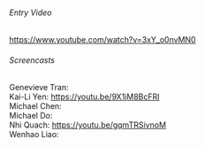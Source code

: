 ###### Entry Video  
https://www.youtube.com/watch?v=3xY_o0nvMN0  
###### Screencasts
  Genevieve Tran:  
  Kai-Li Yen: https://youtu.be/9X1jM8BcFRI  
  Michael Chen:  
  Michael Do:   
  Nhi Quach: https://youtu.be/gqmTRSivnoM  
  Wenhao Liao:   
